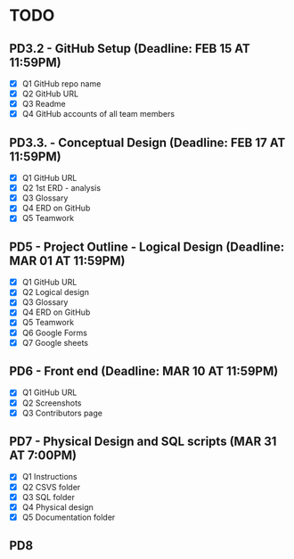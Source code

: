 # TODO

## PD3.2 - GitHub Setup (Deadline: FEB 15 AT 11:59PM)

- [x] Q1 GitHub repo name 
- [x] Q2 GitHub URL
- [x] Q3 Readme
- [x] Q4 GitHub accounts of all team members

## PD3.3. - Conceptual Design (Deadline: FEB 17 AT 11:59PM)

- [x] Q1 GitHub URL
- [x] Q2 1st ERD - analysis
- [x] Q3 Glossary 
- [x] Q4 ERD on GitHub
- [x] Q5 Teamwork

## PD5 - Project Outline - Logical Design (Deadline: MAR 01 AT 11:59PM)

- [x] Q1 GitHub URL
- [x] Q2 Logical design
- [x] Q3 Glossary 
- [x] Q4 ERD on GitHub
- [x] Q5 Teamwork
- [x] Q6 Google Forms
- [x] Q7 Google sheets

## PD6 - Front end (Deadline: MAR 10 AT 11:59PM)

- [x] Q1 GitHub URL
- [x] Q2 Screenshots
- [x] Q3 Contributors page

## PD7 - Physical Design and SQL scripts (MAR 31 AT 7:00PM)

- [x] Q1 Instructions
- [x] Q2 CSVS folder
- [x] Q3 SQL folder
- [x] Q4 Physical design
- [x] Q5 Documentation folder

## PD8